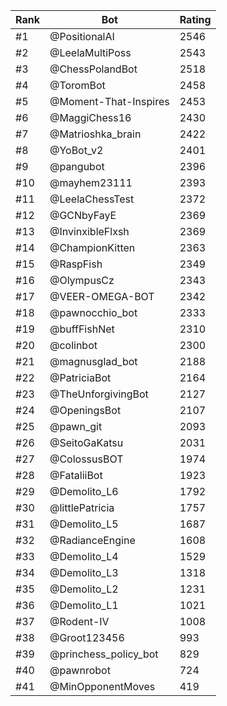 Rank|Bot|Rating
---|---|---
#1|@PositionalAI|2546
#2|@LeelaMultiPoss|2543
#3|@ChessPolandBot|2518
#4|@ToromBot|2458
#5|@Moment-That-Inspires|2453
#6|@MaggiChess16|2430
#7|@Matrioshka_brain|2422
#8|@YoBot_v2|2401
#9|@pangubot|2396
#10|@mayhem23111|2393
#11|@LeelaChessTest|2372
#12|@GCNbyFayE|2369
#13|@InvinxibleFlxsh|2369
#14|@ChampionKitten|2363
#15|@RaspFish|2349
#16|@OlympusCz|2343
#17|@VEER-OMEGA-BOT|2342
#18|@pawnocchio_bot|2333
#19|@buffFishNet|2310
#20|@colinbot|2300
#21|@magnusglad_bot|2188
#22|@PatriciaBot|2164
#23|@TheUnforgivingBot|2127
#24|@OpeningsBot|2107
#25|@pawn_git|2093
#26|@SeitoGaKatsu|2031
#27|@ColossusBOT|1974
#28|@FataliiBot|1923
#29|@Demolito_L6|1792
#30|@littlePatricia|1757
#31|@Demolito_L5|1687
#32|@RadianceEngine|1608
#33|@Demolito_L4|1529
#34|@Demolito_L3|1318
#35|@Demolito_L2|1231
#36|@Demolito_L1|1021
#37|@Rodent-IV|1008
#38|@Groot123456|993
#39|@princhess_policy_bot|829
#40|@pawnrobot|724
#41|@MinOpponentMoves|419
